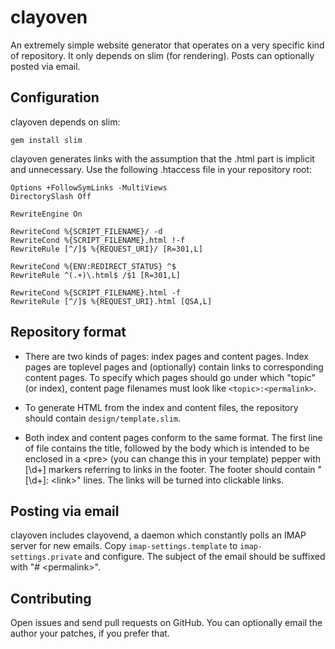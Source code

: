 # clayoven

An extremely simple website generator that operates on a very specific
kind of repository.  It only depends on slim (for rendering).  Posts
can optionally posted via email.

## Configuration

clayoven depends on slim:

    gem install slim

clayoven generates links with the assumption that the .html part is
implicit and unnecessary.  Use the following .htaccess file in your
repository root:

    Options +FollowSymLinks -MultiViews
    DirectorySlash Off
    
    RewriteEngine On
    
    RewriteCond %{SCRIPT_FILENAME}/ -d
    RewriteCond %{SCRIPT_FILENAME}.html !-f
    RewriteRule [^/]$ %{REQUEST_URI}/ [R=301,L]
    
    RewriteCond %{ENV:REDIRECT_STATUS} ^$
    RewriteRule ^(.+)\.html$ /$1 [R=301,L]
    
    RewriteCond %{SCRIPT_FILENAME}.html -f
    RewriteRule [^/]$ %{REQUEST_URI}.html [QSA,L]

## Repository format

* There are two kinds of pages: index pages and content pages.  Index
  pages are toplevel pages and (optionally) contain links to
  corresponding content pages.  To specify which pages should go under
  which "topic" (or index), content page filenames must look like
  `<topic>:<permalink>`.

* To generate HTML from the index and content files, the repository
  should contain `design/template.slim`.

* Both index and content pages conform to the same format.  The first
  line of file contains the title, followed by the body which is
  intended to be enclosed in a \<pre\> (you can change this in your
  template) pepper with [\d+] markers referring to links in the
  footer.  The footer should contain "[\d+]: \<link\>" lines.  The
  links will be turned into clickable links.

## Posting via email

clayoven includes clayovend, a daemon which constantly polls an IMAP
server for new emails.  Copy `imap-settings.template` to
`imap-settings.private` and configure.  The subject of the email
should be suffixed with "# \<permalink\>".

## Contributing

Open issues and send pull requests on GitHub.  You can optionally
email the author your patches, if you prefer that.
